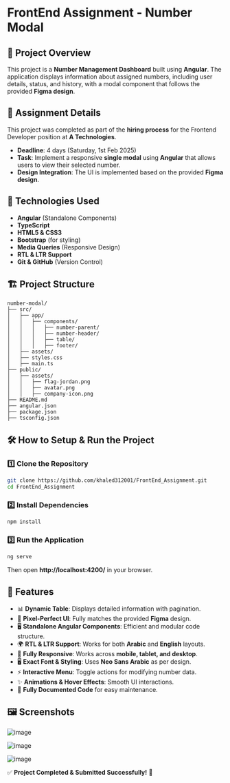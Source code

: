 # FrontEnd Assignment - Number Modal

## 📌 Project Overview
This project is a **Number Management Dashboard** built using **Angular**. The application displays information about assigned numbers, including user details, status, and history, with a modal component that follows the provided **Figma design**.

## 📜 Assignment Details
This project was completed as part of the **hiring process** for the Frontend Developer position at **A Technologies**.
- **Deadline**: 4 days (Saturday, 1st Feb 2025)
- **Task**: Implement a responsive **single modal** using **Angular** that allows users to view their selected number.
- **Design Integration**: The UI is implemented based on the provided **Figma design**.

## 🚀 Technologies Used
- **Angular** (Standalone Components)
- **TypeScript**
- **HTML5 & CSS3**
- **Bootstrap** (for styling)
- **Media Queries** (Responsive Design)
- **RTL & LTR Support**
- **Git & GitHub** (Version Control)

## 🏗 Project Structure
```
number-modal/
├── src/
│   ├── app/
│   │   ├── components/
│   │   │   ├── number-parent/
│   │   │   ├── number-header/
│   │   │   ├── table/
│   │   │   ├── footer/
│   ├── assets/
│   ├── styles.css
│   ├── main.ts
├── public/
│   ├── assets/
│   │   ├── flag-jordan.png
│   │   ├── avatar.png
│   │   ├── company-icon.png
├── README.md
├── angular.json
├── package.json
├── tsconfig.json
```

## 🛠️ How to Setup & Run the Project
### 1️⃣ Clone the Repository
```sh
git clone https://github.com/khaled312001/FrontEnd_Assignment.git
cd FrontEnd_Assignment
```

### 2️⃣ Install Dependencies
```sh
npm install
```

### 3️⃣ Run the Application
```sh
ng serve
```
Then open **http://localhost:4200/** in your browser.

## 🌟 Features
- 📊 **Dynamic Table**: Displays detailed information with pagination.
- 🎨 **Pixel-Perfect UI**: Fully matches the provided **Figma** design.
- 🖥 **Standalone Angular Components**: Efficient and modular code structure.
- 🌍 **RTL & LTR Support**: Works for both **Arabic** and **English** layouts.
- 📱 **Fully Responsive**: Works across **mobile, tablet, and desktop**.
- 🖥 **Exact Font & Styling**: Uses **Neo Sans Arabic** as per design.
- ⚡ **Interactive Menu**: Toggle actions for modifying number data.
- ✨ **Animations & Hover Effects**: Smooth UI interactions.
- 📝 **Fully Documented Code** for easy maintenance.

## 🖼 Screenshots

![image](https://github.com/user-attachments/assets/d4e0b727-052c-4270-a812-050a5b49372d)

![image](https://github.com/user-attachments/assets/80d729a4-3499-4073-a148-d45791fd5aa0)

![image](https://github.com/user-attachments/assets/3cb16bb9-68bb-4b91-8ec0-a382cfc12abc)






✅ **Project Completed & Submitted Successfully!** 🎉
